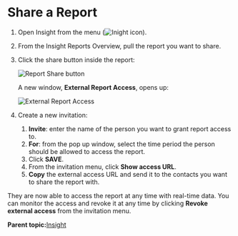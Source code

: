 # Share a Report

1.  Open Insight from the menu \(![Inight icon](../../image/pulse_insight_icon.png)\).
2.  From the Insight Reports Overview, pull the report you want to share.
3.  Click the share button inside the report:

    ![Report Share button](../../image/pulse_share_report_button.png)

    A new window, **External Report Access**, opens up:

    ![External Report Access](../../image/pulse_external_report_access.png)

4.  Create a new invitation:
    1.  **Invite**: enter the name of the person you want to grant report access to.
    2.  **For**: from the pop up window, select the time period the person should be allowed to access the report.
    3.  Click **SAVE**.
    4.  From the invitation menu, click **Show access URL**.
    5.  **Copy** the external access URL and send it to the contacts you want to share the report with.

They are now able to access the report at any time with real-time data. You can monitor the access and revoke it at any time by clicking **Revoke external access** from the invitation menu.

**Parent topic:**[Insight](../../../oadtech/ad_serving/ug/insight.md)


